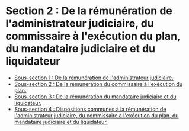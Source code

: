 # Section 2 : De la rémunération de l'administrateur judiciaire, du commissaire à l'exécution du plan, du mandataire judiciaire et du liquidateur

- [Sous-section 1 : De la rémunération de l'administrateur judiciaire.](sous-section-1)
- [Sous-section 2 : De la rémunération du commissaire à l'exécution du plan.](sous-section-2)
- [Sous-section 3 : De la rémunération du mandataire judiciaire et du liquidateur.](sous-section-3)
- [Sous-section 4 : Dispositions communes à la rémunération de l'administrateur judiciaire, du commissaire à l'exécution du plan, du mandataire judiciaire et du liquidateur.](sous-section-4)
